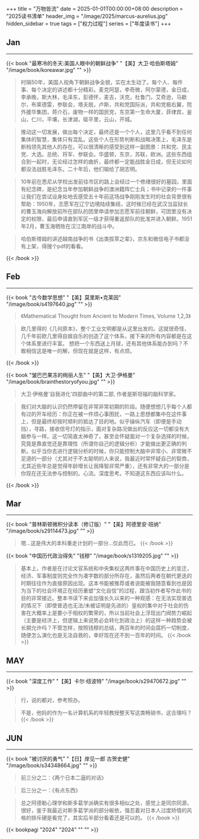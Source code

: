 +++
title = "万物皆流"
date = 2025-01-01T00:00:00+08:00
description = "2025读书清单"
header_img = "/image/2025/marcus-aurelius.jpg"
hidden_sidebar = true
tags = ["权力过程"]
series = ["年度读书"]
+++

## Jan
------------------

{{< book "最寒冷的冬天:美国人眼中的朝鲜战争" "【美】大卫·哈伯斯塔姆" "/image/book/koreawar.jpg" "" >}}

> 时隔50年，美国人视角下朝鲜战争全貌，实在太生动了。每个人、每件事、每个决定的讲述都十分精彩。麦克阿瑟，李奇微，阿尔蒙德，金日成，李承晚，斯大林，毛泽东，彭德怀，麦吉，沃克，杜鲁门，艾奇逊，马歇尔，布莱德雷，参联会，塔夫脱，卢斯，共和党国际派，共和党极右翼，院外援华集团，蒋介石，废物一样的国民党，东京第一生命大厦，菲律宾，釜山，仁川，平壤，长津湖，砥平里，云山，开城。

> 推动这一切发展，做出每个决定，最终还是一个个人，这里几乎看不到任何集体的智慧，集体只有混乱。这些个人在形势判断和战略决策上，毛泽东是断档领先其他人的存在。可以很清晰的感受到这样一副图景：共和党、民主党、大选。总统、将军、参联会。华盛顿，东京，苏联，欧洲。这些东西组合到一起时，无论经过怎样的曲折，最终都一定能战胜金日成，但无论如何都没法战胜毛泽东。二十年后，他们输给了胡志明。

> 10年前在悉尼从学校出发前往市区的路上会经过一个修缮很好的墓园，里面有纪念碑，是纪念当年参加朝鲜战争的澳洲籍阵亡士兵；书中记录的一件事让我们在尝试设身处地去感受五十年前这场战争刚刚发生时的社会背景很有帮助：1950年，志愿军在辽宁边境陆续集结，这时候已经在武汉当监狱长的曹玉海向解放前所在部队的团里申请参加志愿军前往朝鲜，可团里没有决定的权限，最后申请直到军区一级才获得重返部队的批准并进入朝鲜。1951年2月，曹玉海牺牲在汉江南岸的战斗中。

> 哈伯斯塔姆的讲述越南战争的书《出类拔萃之辈》，京东和微信电子书都没有上架，得搜个pdf的看看。

{{< /book >}}

## Feb
------------------

{{< book "古今数学思想" "【美】莫里斯•克莱因" "/image/book/s4197640.jpg" "" >}}

> 《Mathematical Thought from Ancient to Modern Times, Volume 1,2,3》

> 欧几里得的《几何原本》，整个工业文明都是从这里出发的。这就很奇怪，几千年前欧几里得自娱自乐的创造了这个体系，接下来的所有内容都是在这个体系里进行丰富。
> 想把一个东西送上月球，还有其他体系能办到吗？不敢相信这是唯一的解，但现在就是这样，有点烦。

{{< /book >}}

{{< book  "皱巴巴果冻的绚丽人生" "【美】大卫·伊格曼" "/image/book/brainthestoryofyou.jpg" "" >}}

> 大卫·伊格曼'自我进化'四部曲中的第二部, 作者是斯坦福的脑科学家。

> 我们对大脑的认识仍然停留在非常非常初期的阶段。随便想想几乎每个人都有过的开车经历：你正在被一件烦心事困扰，一路上思想都集中在这件事上，但是最终却按时顺利的抵达了目的地。似乎操纵汽车（即便是手动挡），寻路，接收信号灯的指示，面对复杂路况做出的反应这一切都没有大脑参与一样。这一切简直太神奇了，甚至会怀疑面对一个复杂选择的时候，究竟是靠直觉还是靠理性（所谓你自己的逻辑分析）才能做出更正确的判断。似乎当你去进行逻辑分析的时候，你只能控制大脑中非常小、非常微不足道的一部分（尤其对于不太聪明的人来说，我最近时常怀疑自己的智商，尤其近些年总是觉得年龄增长让我降智非常严重），还有非常大的一部分是你现在还无法参与控制的。心流。深度思考。不知道这东西应该叫什么。

{{< /book >}}

## Mar
------------------

{{< book "普林斯顿微积分读本（修订版）" "【美】阿德里安·班纳" "/image/book/s29114473.jpg" "" >}}
> 嗯...这是伟大的本科重走计划的一部分...仅此而已。
{{< /book >}}

{{< book "中国历代政治得失" "钱穆" "/image/book/s1319205.jpg" "" >}}
> 基本上，作者是在讨论文官系统和中央集权这两件事在中国历史上的变迁，经济、军事制度则完全作为凑字数的部分所存在，虽然后两者在朝代更迭的时期往往作为直接原因出现。这本书能被推荐或者说能被我随意看到也是因为当下的社会环境正在经历重塑“文化自信”的过程，跟当初作者写作此书的目的非常接近。整本书读下来会加强长久以来的一种观感：在无法实现普选的情况下（即使普选也无法/未被证明是先进的）皇权的集中对于社会的伤害在大概率上是要小于相权的繁荣的，所以当前社会上浮现出门阀势力崛起（主要是经济上，但逻辑上来说势必会转化到政治上）的这样一种趋势会被长期允许吗？不管怎样，按照钱穆的总结，两百年的时间会腐朽一切制度，随便怎么演化也是无法自救的，幸好现在还不到一百年的时间。
{{< /book >}}


## MAY
------------------

{{< book "深度工作" "【美】卡尔·纽波特" "/image/book/s29470672.jpg" "" >}}
> 行，说的都对，参考照办。

> 不是，他妈的作为一名计算机系的年轻教授整天写这类畅销书，这合理吗？
{{< /book >}}

## JUN
------------------

{{< book "被讨厌的勇气" "【日】岸见一郎 古贺史健" "/image/book/s34348664.jpg" "" >}}
> 前三分之二：《两个日本二逼的对话》
 
> 后三分之一：《有点东西》

> 总之阿德勒心理学和斯多葛学派确实有很多相似之处，感觉上是同宗同源，很好，鉴于我最近对斯多葛学派的部分皈依，强忍着对日本人过度矫情的风格的排斥硬是看完了，其实后半部分看着还是可以的。
{{< /book >}}


{{< bookpagi "2024" "2024" "" "" >}}
